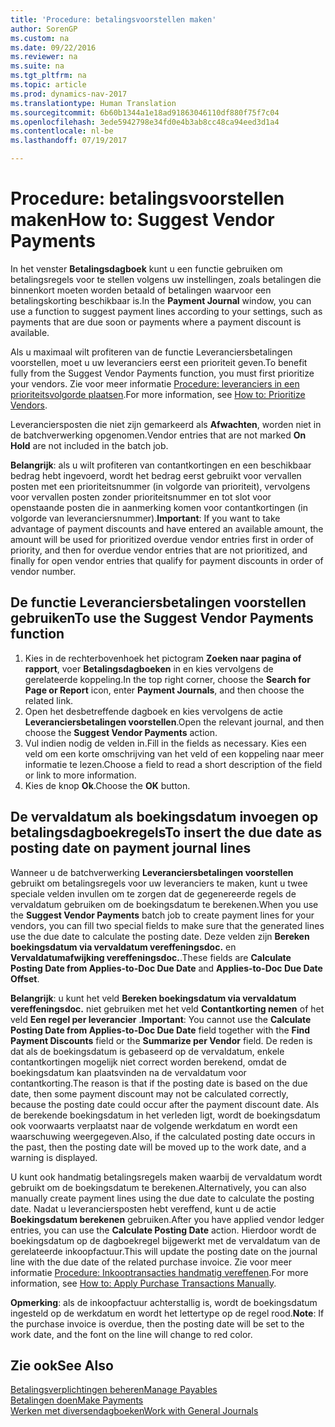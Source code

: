 ```yaml
---
title: 'Procedure: betalingsvoorstellen maken'
author: SorenGP
ms.custom: na
ms.date: 09/22/2016
ms.reviewer: na
ms.suite: na
ms.tgt_pltfrm: na
ms.topic: article
ms.prod: dynamics-nav-2017
ms.translationtype: Human Translation
ms.sourcegitcommit: 6b60b1344a1e18ad91863046110df880f75f7c04
ms.openlocfilehash: 3ede5942798e34fd0e4b3ab8cc48ca94eed3d1a4
ms.contentlocale: nl-be
ms.lasthandoff: 07/19/2017

---
```


# <a name="how-to-suggest-vendor-payments"></a><span data-ttu-id="c5e5b-102">Procedure: betalingsvoorstellen maken</span><span class="sxs-lookup"><span data-stu-id="c5e5b-102">How to: Suggest Vendor Payments</span></span>
<span data-ttu-id="c5e5b-103">In het venster **Betalingsdagboek** kunt u een functie gebruiken om betalingsregels voor te stellen volgens uw instellingen, zoals betalingen die binnenkort moeten worden betaald of betalingen waarvoor een betalingskorting beschikbaar is.</span><span class="sxs-lookup"><span data-stu-id="c5e5b-103">In the **Payment Journal** window, you can use a function to suggest payment lines according to your settings, such as payments that are due soon or payments where a payment discount is available.</span></span>

<span data-ttu-id="c5e5b-104">Als u maximaal wilt profiteren van de functie Leveranciersbetalingen voorstellen, moet u uw leveranciers eerst een prioriteit geven.</span><span class="sxs-lookup"><span data-stu-id="c5e5b-104">To benefit fully from the Suggest Vendor Payments function, you must first prioritize your vendors.</span></span> <span data-ttu-id="c5e5b-105">Zie voor meer informatie [Procedure: leveranciers in een prioriteitsvolgorde plaatsen](purchasing-how-prioritize-vendors.md).</span><span class="sxs-lookup"><span data-stu-id="c5e5b-105">For more information, see [How to: Prioritize Vendors](purchasing-how-prioritize-vendors.md).</span></span>

<span data-ttu-id="c5e5b-106">Leveranciersposten die niet zijn gemarkeerd als **Afwachten**, worden niet in de batchverwerking opgenomen.</span><span class="sxs-lookup"><span data-stu-id="c5e5b-106">Vendor entries that are not marked **On Hold** are not included in the batch job.</span></span>  

<span data-ttu-id="c5e5b-107">**Belangrijk**: als u wilt profiteren van contantkortingen en een beschikbaar bedrag hebt ingevoerd, wordt het bedrag eerst gebruikt voor vervallen posten met een prioriteitsnummer (in volgorde van prioriteit), vervolgens voor vervallen posten zonder prioriteitsnummer en tot slot voor openstaande posten die in aanmerking komen voor contantkortingen (in volgorde van leveranciersnummer).</span><span class="sxs-lookup"><span data-stu-id="c5e5b-107">**Important**: If you want to take advantage of payment discounts and have entered an available amount, the amount will be used for prioritized overdue vendor entries first in order of priority, and then for overdue vendor entries that are not prioritized, and finally for open vendor entries that qualify for payment discounts in order of vendor number.</span></span>

## <a name="to-use-the-suggest-vendor-payments-function"></a><span data-ttu-id="c5e5b-108">De functie Leveranciersbetalingen voorstellen gebruiken</span><span class="sxs-lookup"><span data-stu-id="c5e5b-108">To use the Suggest Vendor Payments function</span></span>
1. <span data-ttu-id="c5e5b-109">Kies in de rechterbovenhoek het pictogram **Zoeken naar pagina of rapport**, voer **Betalingsdagboeken** in en kies vervolgens de gerelateerde koppeling.</span><span class="sxs-lookup"><span data-stu-id="c5e5b-109">In the top right corner, choose the **Search for Page or Report** icon, enter **Payment Journals**, and then choose the related link.</span></span>
2. <span data-ttu-id="c5e5b-110">Open het desbetreffende dagboek en kies vervolgens de actie **Leveranciersbetalingen voorstellen**.</span><span class="sxs-lookup"><span data-stu-id="c5e5b-110">Open the relevant journal, and then choose the **Suggest Vendor Payments** action.</span></span>
3. <span data-ttu-id="c5e5b-111">Vul indien nodig de velden in.</span><span class="sxs-lookup"><span data-stu-id="c5e5b-111">Fill in the fields as necessary.</span></span> <span data-ttu-id="c5e5b-112">Kies een veld om een korte omschrijving van het veld of een koppeling naar meer informatie te lezen.</span><span class="sxs-lookup"><span data-stu-id="c5e5b-112">Choose a field to read a short description of the field or link to more information.</span></span>
4. <span data-ttu-id="c5e5b-113">Kies de knop **Ok**.</span><span class="sxs-lookup"><span data-stu-id="c5e5b-113">Choose the **OK** button.</span></span>

## <a name="to-insert-the-due-date-as-posting-date-on-payment-journal-lines"></a><span data-ttu-id="c5e5b-114">De vervaldatum als boekingsdatum invoegen op betalingsdagboekregels</span><span class="sxs-lookup"><span data-stu-id="c5e5b-114">To insert the due date as posting date on payment journal lines</span></span>
<span data-ttu-id="c5e5b-115">Wanneer u de batchverwerking **Leveranciersbetalingen voorstellen** gebruikt om betalingsregels voor uw leveranciers te maken, kunt u twee speciale velden invullen om te zorgen dat de gegenereerde regels de vervaldatum gebruiken om de boekingsdatum te berekenen.</span><span class="sxs-lookup"><span data-stu-id="c5e5b-115">When you use the **Suggest Vendor Payments** batch job to create payment lines for your vendors, you can fill two special fields to make sure that the generated lines use the due date to calculate the posting date.</span></span> <span data-ttu-id="c5e5b-116">Deze velden zijn **Bereken boekingsdatum via vervaldatum vereffeningsdoc.** en **Vervaldatumafwijking vereffeningsdoc.**.</span><span class="sxs-lookup"><span data-stu-id="c5e5b-116">These fields are **Calculate Posting Date from Applies-to-Doc Due Date** and **Applies-to-Doc Due Date Offset**.</span></span>

<span data-ttu-id="c5e5b-117">**Belangrijk**: u kunt het veld **Bereken boekingsdatum via vervaldatum vereffeningsdoc.** niet gebruiken met het veld **Contantkorting nemen** of het veld **Een regel per leverancier** .</span><span class="sxs-lookup"><span data-stu-id="c5e5b-117">**Important**: You cannot use the **Calculate Posting Date from Applies-to-Doc Due Date** field together with the **Find Payment Discounts** field or the **Summarize per Vendor** field.</span></span> <span data-ttu-id="c5e5b-118">De reden is dat als de boekingsdatum is gebaseerd op de vervaldatum, enkele contantkortingen mogelijk niet correct worden berekend, omdat de boekingsdatum kan plaatsvinden na de vervaldatum voor contantkorting.</span><span class="sxs-lookup"><span data-stu-id="c5e5b-118">The reason is that if the posting date is based on the due date, then some payment discount may not be calculated correctly, because the posting date could occur after the payment discount date.</span></span>
<span data-ttu-id="c5e5b-119">Als de berekende boekingsdatum in het verleden ligt, wordt de boekingsdatum ook voorwaarts verplaatst naar de volgende werkdatum en wordt een waarschuwing weergegeven.</span><span class="sxs-lookup"><span data-stu-id="c5e5b-119">Also, if the calculated posting date occurs in the past, then the posting date will be moved up to the work date, and a warning is displayed.</span></span>

<span data-ttu-id="c5e5b-120">U kunt ook handmatig betalingsregels maken waarbij de vervaldatum wordt gebruikt om de boekingsdatum te berekenen.</span><span class="sxs-lookup"><span data-stu-id="c5e5b-120">Alternatively, you can also manually create payment lines using the due date to calculate the posting date.</span></span> <span data-ttu-id="c5e5b-121">Nadat u leveranciersposten hebt vereffend, kunt u de actie **Boekingsdatum berekenen** gebruiken.</span><span class="sxs-lookup"><span data-stu-id="c5e5b-121">After you have applied vendor ledger entries, you can use the **Calculate Posting Date** action.</span></span> <span data-ttu-id="c5e5b-122">Hierdoor wordt de boekingsdatum op de dagboekregel bijgewerkt met de vervaldatum van de gerelateerde inkoopfactuur.</span><span class="sxs-lookup"><span data-stu-id="c5e5b-122">This will update the posting date on the journal line with the due date of the related purchase invoice.</span></span> <span data-ttu-id="c5e5b-123">Zie voor meer informatie [Procedure: Inkooptransacties handmatig vereffenen](payables-how-apply-purchase-transactions-manually.md).</span><span class="sxs-lookup"><span data-stu-id="c5e5b-123">For more information, see [How to: Apply Purchase Transactions Manually](payables-how-apply-purchase-transactions-manually.md).</span></span>  

<span data-ttu-id="c5e5b-124">**Opmerking**: als de inkoopfactuur achterstallig is, wordt de boekingsdatum ingesteld op de werkdatum en wordt het lettertype op de regel rood.</span><span class="sxs-lookup"><span data-stu-id="c5e5b-124">**Note**: If the purchase invoice is overdue, then the posting date will be set to the work date, and the font on the line will change to red color.</span></span>

## <a name="see-also"></a><span data-ttu-id="c5e5b-125">Zie ook</span><span class="sxs-lookup"><span data-stu-id="c5e5b-125">See Also</span></span>
[<span data-ttu-id="c5e5b-126">Betalingsverplichtingen beheren</span><span class="sxs-lookup"><span data-stu-id="c5e5b-126">Manage Payables</span></span>](payables-manage-payables.md)  
[<span data-ttu-id="c5e5b-127">Betalingen doen</span><span class="sxs-lookup"><span data-stu-id="c5e5b-127">Make Payments</span></span>](payables-make-payments.md)  
[<span data-ttu-id="c5e5b-128">Werken met diversendagboeken</span><span class="sxs-lookup"><span data-stu-id="c5e5b-128">Work with General Journals</span></span>](ui-work-general-journals.md)

